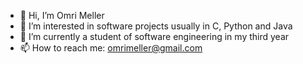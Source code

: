 - 👋 Hi, I’m Omri Meller
- 👀 I’m interested in software projects usually in C, Python and Java
- 🌱 I’m currently a student of software engineering in my third year
- 📫 How to reach me: omrimeller@gmail.com
